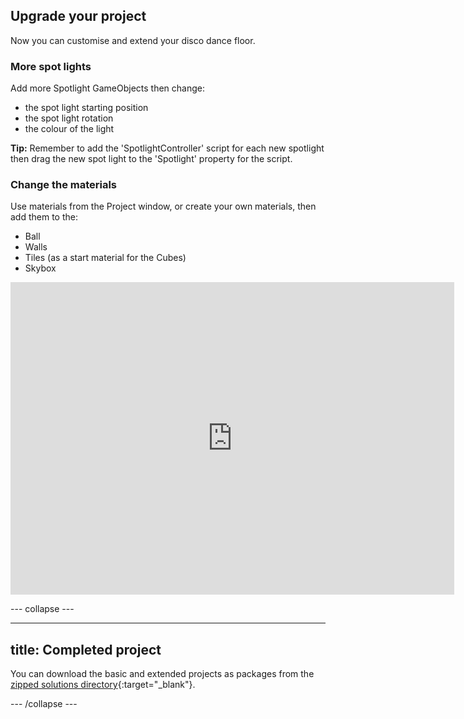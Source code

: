 ## Upgrade your project

Now you can customise and extend your disco dance floor.

### More spot lights

Add more Spotlight GameObjects then change:
+ the spot light starting position 
+ the spot light rotation
+ the colour of the light

**Tip:** Remember to add the 'SpotlightController' script for each new spotlight then drag the new spot light to the 'Spotlight' property for the script. 

### Change the materials

Use materials from the Project window, or create your own materials, then add them to the:
+ Ball
+ Walls
+ Tiles (as a start material for the Cubes)
+ Skybox 

<iframe allowtransparency="true" width="710" height="500" src="https://raspberrypilearning.github.io/unity-webgl/Disco-Dance-Floor-Upgraded" frameborder="0" scrolling="no"></iframe>

--- collapse ---

---
title: Completed project
---

You can download the basic and extended projects as packages from the [zipped solutions directory](https://rpf.io/p/en/disco-dance-floor-get){:target="_blank"}.

--- /collapse ---
